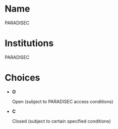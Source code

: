 # Name

PARADISEC

# Institutions

PARADISEC

# Choices

* **O**

  Open (subject to PARADISEC access conditions)

* **C**

  Closed (subject to certain specified conditions)
